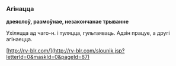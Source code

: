 ### Агінацца
**дзеяслоў, размоўнае, незакончанае трыванне**

Ухіляцца ад чаго-н. і туляцца, гультаяваць. Адзін працуе, а другі агінаецца.

<a rel="author">[http://rv-blr.com/](http://rv-blr.com/slounik.jsp?letterId=0&maskId=0&pageId=87)</a>
